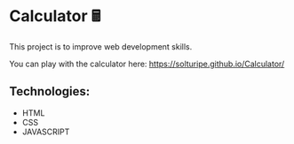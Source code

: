 # Calculator 🖩

This project is to improve web development skills.

You can play with the calculator here: https://solturipe.github.io/Calculator/

## Technologies:

- HTML
- CSS
- JAVASCRIPT

